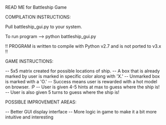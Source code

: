 READ ME for Battleship Game

COMPILATION INSTRUCTIONS:

Pull battleship_gui.py to your system.

To run program --> python battleship_gui.py

!! PROGRAM is written to compile with Python v2.7 and is not ported to v3.x !!


GAME INSTRUCTIONS:

-- 5x5 matrix created for possible locations of ship.
-- A box that is already marked by user is marked in specific color along with 'X.'
-- Unmarked box is marked with a 'O.' 
-- Success means user is rewarded with a hot model on browser. :P
-- User is given 4-5 hints at max to guess where the ship is!
-- User is also given 5 turns to guess where the ship is!

POSSIBLE IMPROVEMENT AREAS:

-- Better GUI display interface
-- More logic in game to make it a bit more intuitive and interesting
